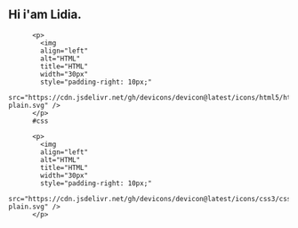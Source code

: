 ## Hi i'am Lidia.

          <p>
            <img 
            align="left"
            alt="HTML"
            title="HTML"
            width="30px"
            style="padding-right: 10px;"
            src="https://cdn.jsdelivr.net/gh/devicons/devicon@latest/icons/html5/html5-plain.svg" />
          </p> 
          #css

          <p>
            <img 
            align="left"
            alt="HTML"
            title="HTML"
            width="30px"
            style="padding-right: 10px;"
            src="https://cdn.jsdelivr.net/gh/devicons/devicon@latest/icons/css3/css3-plain.svg" />
          </p> 
